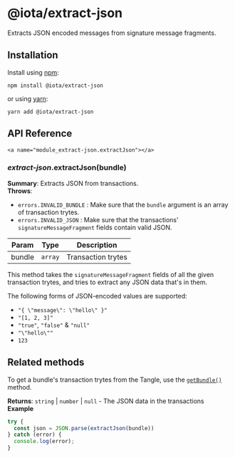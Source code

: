 # @iota/extract-json

Extracts JSON encoded messages from signature message fragments.

## Installation

Install using [npm](https://www.npmjs.org/):
```
npm install @iota/extract-json
```

or using [yarn](https://yarnpkg.com/):

```
yarn add @iota/extract-json
```

## API Reference

    <a name="module_extract-json.extractJson"></a>

### *extract-json*.extractJson(bundle)
**Summary**: Extracts JSON from transactions.  
**Throws**:

- <code>errors.INVALID\_BUNDLE</code> : Make sure that the `bundle` argument is an array of transaction trytes.
- <code>errors.INVALID\_JSON</code> : Make sure that the transactions' `signatureMessageFragment` fields contain valid JSON.


| Param | Type | Description |
| --- | --- | --- |
| bundle | <code>array</code> | Transaction trytes |

This method takes the `signatureMessageFragment` fields of all the given transaction trytes, and tries to extract any JSON data that's in them.

The following forms of JSON-encoded values are supported:
- `"{ \"message\": \"hello\" }"`
- `"[1, 2, 3]"`
- `"true"`, `"false"` & `"null"`
- `"\"hello\""`
- `123`

## Related methods

To get a bundle's transaction trytes from the Tangle, use the [`getBundle()`](#module_core.getBundle) method.

**Returns**: <code>string</code> \| <code>number</code> \| <code>null</code> - The JSON data in the transactions  
**Example**  
```js
try {
  const json = JSON.parse(extractJson(bundle))
} catch (error) {
  console.log(error);
}
```

